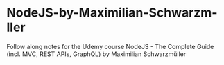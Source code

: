 # NodeJS-by-Maximilian-Schwarzm-ller
Follow along notes for the Udemy course NodeJS - The Complete Guide (incl. MVC, REST APIs, GraphQL) by Maximilian Schwarzmüller
